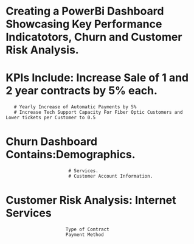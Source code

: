 # Creating a PowerBi Dashboard Showcasing Key Performance Indicatotors, Churn and Customer Risk Analysis.
# KPIs Include: Increase Sale of 1 and 2 year  contracts by 5% each.
       # Yearly Increase of Automatic Payments by 5%
       # Increase Tech Support Capacity For Fiber Optic Customers and Lower tickets per Customer to 0.5
# Churn Dashboard Contains:Demographics.
                           # Services.
                           # Customer Account Information.
# Customer Risk Analysis: Internet Services
                          Type of Contract
                          Payment Method                          
